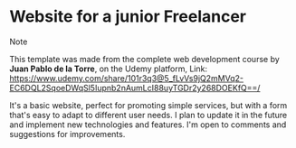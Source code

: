 # Website for a junior Freelancer

>[!note]
> 
> This template was made from the complete web development course by **Juan Pablo de la Torre**, on the Udemy platform, Link: https://www.udemy.com/share/101r3q3@5_fLvVs9jQ2mMVq2-EC6DQL2SqoeDWqSl5Iupnb2nAumLcI88uyTGDr2y268DOEKfQ==/


It's a basic website, perfect for promoting simple services, but with a form that's easy to adapt to different user needs. I plan to update it in the future and implement new technologies and features. I'm open to comments and suggestions for improvements.